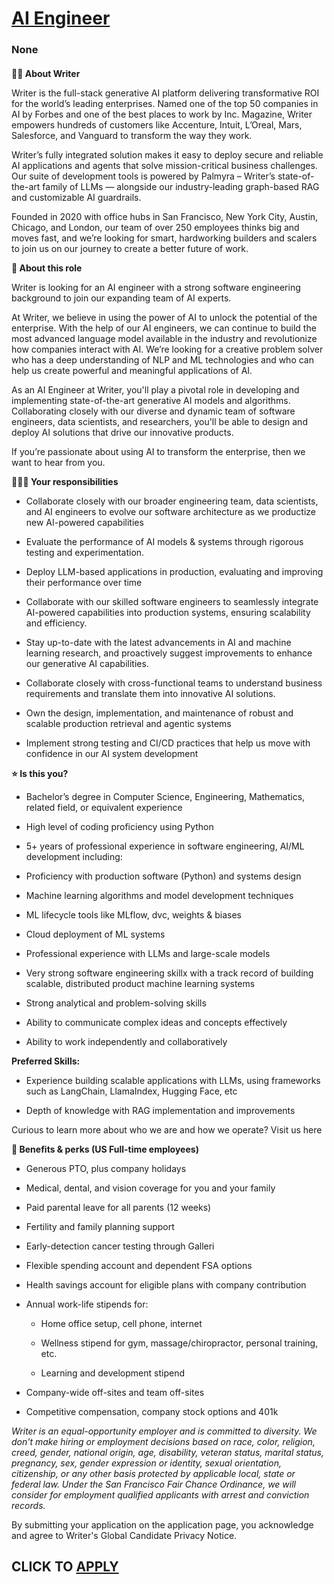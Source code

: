 # [AI Engineer ](https://www.remotewlb.com/apply/ai-engineer-140851)  
### None  
####  

**✍🏽 About Writer**

Writer is the full-stack generative AI platform delivering transformative ROI for the world’s leading enterprises. Named one of the top 50 companies in AI by Forbes and one of the best places to work by Inc. Magazine, Writer empowers hundreds of customers like Accenture, Intuit, L’Oreal, Mars, Salesforce, and Vanguard to transform the way they work.

Writer’s fully integrated solution makes it easy to deploy secure and reliable AI applications and agents that solve mission-critical business challenges. Our suite of development tools is powered by Palmyra – Writer’s state-of-the-art family of LLMs — alongside our industry-leading graph-based RAG and customizable AI guardrails.

Founded in 2020 with office hubs in San Francisco, New York City, Austin, Chicago, and London, our team of over 250 employees thinks big and moves fast, and we’re looking for smart, hardworking builders and scalers to join us on our journey to create a better future of work.

**📐 About this role**

Writer is looking for an AI engineer with a strong software engineering background to join our expanding team of AI experts.

At Writer, we believe in using the power of AI to unlock the potential of the enterprise. With the help of our AI engineers, we can continue to build the most advanced language model available in the industry and revolutionize how companies interact with AI. We’re looking for a creative problem solver who has a deep understanding of NLP and ML technologies and who can help us create powerful and meaningful applications of AI.

As an AI Engineer at Writer, you'll play a pivotal role in developing and implementing state-of-the-art generative AI models and algorithms. Collaborating closely with our diverse and dynamic team of software engineers, data scientists, and researchers, you'll be able to design and deploy AI solutions that drive our innovative products.

If you’re passionate about using AI to transform the enterprise, then we want to hear from you.

 **🦸🏻‍♀️ Your responsibilities**

  * Collaborate closely with our broader engineering team, data scientists, and AI engineers to evolve our software architecture as we productize new AI-powered capabilities

  * Evaluate the performance of AI models & systems through rigorous testing and experimentation.

  * Deploy LLM-based applications in production, evaluating and improving their performance over time

  * Collaborate with our skilled software engineers to seamlessly integrate AI-powered capabilities into production systems, ensuring scalability and efficiency.

  * Stay up-to-date with the latest advancements in AI and machine learning research, and proactively suggest improvements to enhance our generative AI capabilities.

  * Collaborate closely with cross-functional teams to understand business requirements and translate them into innovative AI solutions.

  * Own the design, implementation, and maintenance of robust and scalable production retrieval and agentic systems

  * Implement strong testing and CI/CD practices that help us move with confidence in our AI system development

 **⭐️ Is this you?**

  * Bachelor’s degree in Computer Science, Engineering, Mathematics, related field, or equivalent experience

  * High level of coding proficiency using Python

  * 5+ years of professional experience in software engineering, AI/ML development including:

  * Proficiency with production software (Python) and systems design

  * Machine learning algorithms and model development techniques

  * ML lifecycle tools like MLflow, dvc, weights & biases

  * Cloud deployment of ML systems

  * Professional experience with LLMs and large-scale models

  * Very strong software engineering skillx with a track record of building scalable, distributed product machine learning systems

  * Strong analytical and problem-solving skills

  * Ability to communicate complex ideas and concepts effectively

  * Ability to work independently and collaboratively 

**Preferred Skills:**

  * Experience building scalable applications with LLMs, using frameworks such as LangChain, LlamaIndex, Hugging Face, etc

  * Depth of knowledge with RAG implementation and improvements

Curious to learn more about who we are and how we operate? Visit us here

 **🍩 Benefits & perks (US Full-time employees)**

  * Generous PTO, plus company holidays

  * Medical, dental, and vision coverage for you and your family

  * Paid parental leave for all parents (12 weeks)

  * Fertility and family planning support

  * Early-detection cancer testing through Galleri

  * Flexible spending account and dependent FSA options

  * Health savings account for eligible plans with company contribution

  * Annual work-life stipends for:

    * Home office setup, cell phone, internet

    * Wellness stipend for gym, massage/chiropractor, personal training, etc.

    * Learning and development stipend

  * Company-wide off-sites and team off-sites

  * Competitive compensation, company stock options and 401k

 _Writer is an equal-opportunity employer and is committed to diversity. We don't make hiring or employment decisions based on race, color, religion, creed, gender, national origin, age, disability, veteran status, marital status, pregnancy, sex, gender expression or identity, sexual orientation, citizenship, or any other basis protected by applicable local, state or federal law. Under the San Francisco Fair Chance Ordinance, we will consider for employment qualified applicants with arrest and conviction records._

By submitting your application on the application page, you acknowledge and agree to Writer's Global Candidate Privacy Notice.

  
## CLICK TO [APPLY](https://www.remotewlb.com/apply/ai-engineer-140851)

